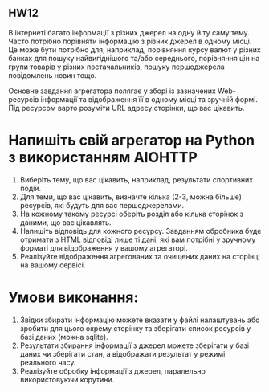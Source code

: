 ## HW12
В інтернеті багато інформації з різних джерел на одну й ту саму тему. Часто потрібно порівняти інформацію з різних джерел в одному місці. Це може бути потрібно для, наприклад, порівняння курсу валют у різних банках для пошуку найвигіднішого та/або середнього, порівняння цін на групи товарів у різних постачальників, пошуку першоджерела повідомлень новин тощо.

Основне завдання агрегатора полягає у зборі із зазначених Web-ресурсів інформації та відображення її в одному місці та зручній формі. Під ресурсом варто розуміти URL адресу сторінки, що вас цікавить.

# Напишіть свій агрегатор на Python з використанням AIOHTTP

1. Виберіть тему, що вас цікавить, наприклад, результати спортивних подій.
2. Для теми, що вас цікавить, визначте кілька (2-3, можна більше) ресурсів, які будуть для вас першоджерелами.
3. На кожному такому ресурсі оберіть розділ або кілька сторінок з даними, що вас цікавлять.
4. Напишіть відповідь для кожного ресурсу. Завданням обробника буде отримати з HTML відповіді лише ті дані, які вам потрібні у зручному форматі для відображення у вашому агрегаторі.
5. Реалізуйте відображення агрегованих та очищених даних на сторінці на вашому сервісі.

# Умови виконання:

1. Звідки збирати інформацію можете вказати у файлі налаштувань або зробити для цього окрему сторінку та зберігати список ресурсів у базі даних (можна sqlite).
2. Результати збирання інформації з джерел можете зберігати у базі даних чи зберігати стан, а відображати результат у режимі реального часу.
3. Реалізуйте обробку інформації з джерел, паралельно використовуючи корутини.
